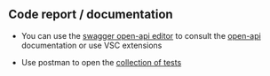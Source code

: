 ## Code report / documentation
- You can use the [swagger open-api editor](https://editor.swagger.io/) to consult the [open-api](./cmdb-api-spec.yaml) documentation or use VSC extensions

- Use postman to open the [collection of tests](./cmdb-api-test.json)